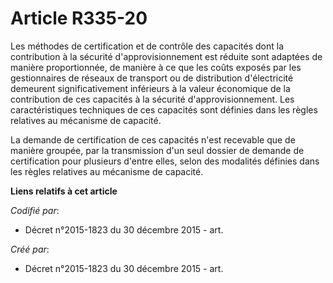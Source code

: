# Article R335-20

Les méthodes de certification et de contrôle des capacités dont la contribution à la sécurité d'approvisionnement est réduite
sont adaptées de manière proportionnée, de manière à ce que les coûts exposés par les gestionnaires de réseaux de transport
ou de distribution d'électricité demeurent significativement inférieurs à la valeur économique de la contribution de ces
capacités à la sécurité d'approvisionnement. Les caractéristiques techniques de ces capacités sont définies dans les règles
relatives au mécanisme de capacité.

La demande de certification de ces capacités n'est recevable que de manière groupée, par la transmission d'un seul dossier de
demande de certification pour plusieurs d'entre elles, selon des modalités définies dans les règles relatives au mécanisme de
capacité.

**Liens relatifs à cet article**

_Codifié par_:

  - Décret n°2015-1823 du 30 décembre 2015 - art.

_Créé par_:

  - Décret n°2015-1823 du 30 décembre 2015 - art.
